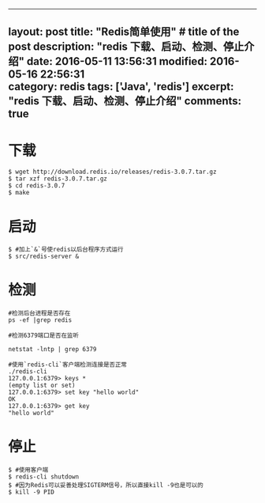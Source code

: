 
---
layout: post
title: "Redis简单使用"         # title of the post
description: "redis 下载、启动、检测、停止介绍"
date:   2016-05-11 13:56:31
modified: 2016-05-16 22:56:31       
category: redis
tags: ['Java', 'redis']
excerpt: "redis 下载、启动、检测、停止介绍"
comments: true
---

# 下载

~~~
$ wget http://download.redis.io/releases/redis-3.0.7.tar.gz
$ tar xzf redis-3.0.7.tar.gz
$ cd redis-3.0.7
$ make
~~~

# 启动

~~~
$ #加上`&`号使redis以后台程序方式运行
$ src/redis-server &
~~~

# 检测

~~~
#检测后台进程是否存在
ps -ef |grep redis

#检测6379端口是否在监听

netstat -lntp | grep 6379

#使用`redis-cli`客户端检测连接是否正常
./redis-cli
127.0.0.1:6379> keys *
(empty list or set)
127.0.0.1:6379> set key "hello world"
OK
127.0.0.1:6379> get key
"hello world"
~~~

# 停止

~~~
$ #使用客户端
$ redis-cli shutdown
$ #因为Redis可以妥善处理SIGTERM信号，所以直接kill -9也是可以的
$ kill -9 PID
~~~
